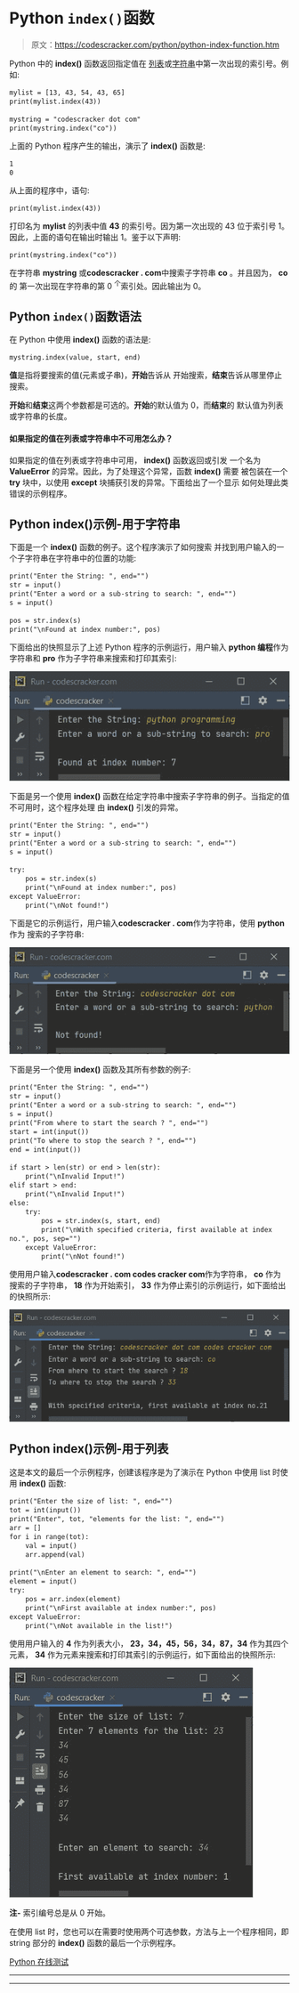 # Python `index()`函数

> 原文：<https://codescracker.com/python/python-index-function.htm>

Python 中的 **index()** 函数返回指定值在 [列表](/python/python-lists.htm)或[字符串](/python/python-strings.htm)中第一次出现的索引号。例如:

```
mylist = [13, 43, 54, 43, 65]
print(mylist.index(43))

mystring = "codescracker dot com"
print(mystring.index("co"))
```

上面的 Python 程序产生的输出，演示了 **index()** 函数是:

```
1
0
```

从上面的程序中，语句:

```
print(mylist.index(43))
```

打印名为 **mylist** 的列表中值 **43** 的索引号。因为第一次出现的 43 位于索引号 1。因此，上面的语句在输出时输出 1。鉴于以下声明:

```
print(mystring.index("co"))
```

在字符串 **mystring** 或**codescracker . com**中搜索子字符串 **co** 。并且因为， **co** 的 第一次出现在字符串的第 0 <sup>个</sup>索引处。因此输出为 0。

## Python `index()`函数语法

在 Python 中使用 **index()** 函数的语法是:

```
mystring.index(value, start, end)
```

**值**是指将要搜索的值(元素或子串)，**开始**告诉从 开始搜索，**结束**告诉从哪里停止搜索。

**开始**和**结束**这两个参数都是可选的。**开始**的默认值为 0，而**结束**的 默认值为列表或字符串的长度。

#### 如果指定的值在列表或字符串中不可用怎么办？

如果指定的值在列表或字符串中可用， **index()** 函数返回或引发 一个名为 **ValueError** 的异常。因此，为了处理这个异常，函数 **index()** 需要 被包装在一个 **try** 块中，以使用 **except** 块捕获引发的异常。下面给出了一个显示 如何处理此类错误的示例程序。

## Python index()示例-用于字符串

下面是一个 **index()** 函数的例子。这个程序演示了如何搜索 并找到用户输入的一个子字符串在字符串中的位置的功能:

```
print("Enter the String: ", end="")
str = input()
print("Enter a word or a sub-string to search: ", end="")
s = input()

pos = str.index(s)
print("\nFound at index number:", pos)
```

下面给出的快照显示了上述 Python 程序的示例运行，用户输入 **python 编程**作为 字符串和 **pro** 作为子字符串来搜索和打印其索引:

![python index function](img/3cc9b179d0ae1a09820b3b6804d217d8.png)

下面是另一个使用 **index()** 函数在给定字符串中搜索子字符串的例子。当指定的值不可用时，这个程序处理 由 **index()** 引发的异常。

```
print("Enter the String: ", end="")
str = input()
print("Enter a word or a sub-string to search: ", end="")
s = input()

try:
    pos = str.index(s)
    print("\nFound at index number:", pos)
except ValueError:
    print("\nNot found!")
```

下面是它的示例运行，用户输入**codescracker . com**作为字符串，使用 **python** 作为 搜索的子字符串:

![python index function example](img/011cf5b406fff5c2ff7d87a9f72cdeda.png)

下面是另一个使用 **index()** 函数及其所有参数的例子:

```
print("Enter the String: ", end="")
str = input()
print("Enter a word or a sub-string to search: ", end="")
s = input()
print("From where to start the search ? ", end="")
start = int(input())
print("To where to stop the search ? ", end="")
end = int(input())

if start > len(str) or end > len(str):
    print("\nInvalid Input!")
elif start > end:
    print("\nInvalid Input!")
else:
    try:
        pos = str.index(s, start, end)
        print("\nWith specified criteria, first available at index no.", pos, sep="")
    except ValueError:
        print("\nNot found!")
```

使用用户输入**codescracker . com codes cracker com**作为字符串， **co** 作为 搜索的子字符串， **18** 作为开始索引， **33** 作为停止索引的示例运行，如下面给出的快照所示:

![python index function program](img/60c5f1430081899513ee88b86b3798fa.png)

## Python index()示例-用于列表

这是本文的最后一个示例程序，创建该程序是为了演示在 Python 中使用 list 时使用 **index()** 函数:

```
print("Enter the size of list: ", end="")
tot = int(input())
print("Enter", tot, "elements for the list: ", end="")
arr = []
for i in range(tot):
    val = input()
    arr.append(val)

print("\nEnter an element to search: ", end="")
element = input()
try:
    pos = arr.index(element)
    print("\nFirst available at index number:", pos)
except ValueError:
    print("\nNot available in the list!")
```

使用用户输入的 **4** 作为列表大小， **23，34，45，56，34，87，34** 作为其四个元素， **34** 作为元素来搜索和打印其索引的示例运行，如下面给出的快照所示:

![python index function example for list](img/05d683ebd16519cf5c5c5091e05d5474.png)

**注-** 索引编号总是从 0 开始。

在使用 list 时，您也可以在需要时使用两个可选参数，方法与上一个程序相同，即 string 部分的 **index()** 函数的最后一个示例程序。

[Python 在线测试](/exam/showtest.php?subid=10)

* * *

* * *